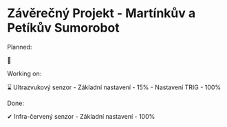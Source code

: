 # Závěrečný Projekt - Martínkův a Petíkův Sumorobot

Planned:

🎯

Working on:

⌛ Ultrazvukový senzor - Základní nastavení - 15%
                       - Nastavení TRIG - 100%

Done:

✔ Infra-červený senzor - Základní nastavení - 100%
